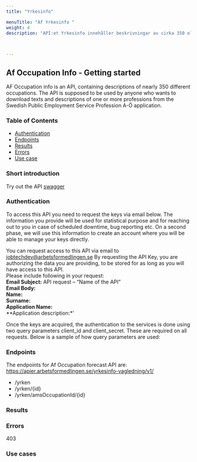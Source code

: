 ```yaml
---
title: "Yrkesinfo"

menuTitle: "Af Yrkesinfo "
weight: 4
description: "API:et Yrkesinfo innehåller beskrivningar av cirka 350 olika yrken."
              


---
```




## Af Occupation Info - Getting started



AF Occupation info is an API, containing descriptions of nearly 350 different occupations. 
The API is supposed to be used by anyone who wants to download texts and descriptions of one or more professions from the Swedish Public Employment Service Profession A-Ö application.

### Table of Contents
* [Authentication](#authentication)
* [Endpoints](#endpoints)
* [Results](#results)
* [Errors](#errors)
* [Use case](#use-cases)



### Short introduction


Try out the API [swagger](/docs/apis/occupations/yrkesinfoswagger/)


 


### Authentication
To access this API you need to request the keys via email below. The information you provide will be used for statistical purpose and for reaching out to you in case of scheduled downtime, bug reporting etc. 
On a second phase, we will use this information to create an account where you will be able to manage your keys directly.  

You can request access to this API via email to [jobtechdev@arbetsformedlingen.se](mailto:jobtechdev@arbetsformedlingen.se)
By requesting the API Key, you are authorizing the data you are providing, to be stored for as long as you will have access to this API.  
Please include following in your request:  
**Email Subject:** API request – “Name of the API”  
**Email Body:**   
**Name:**  
**Surname:**  
**Application Name:**   
**Application description:*'   

Once the keys are acquired, the authentication to the services is done using two query parameters client_id and client_secret. 
These are required on all requests. Below is a sample of how query parameters are used:

### Endpoints
The endpoints for Af Occupation forecast API are:
https://apier.arbetsformedlingen.se/yrkesinfo-vagledning/v1/

* /yrken  
* /yrken/{id}
* /yrken/amsOccupationId/{id}





### Results




### Errors

403 

### Use cases





